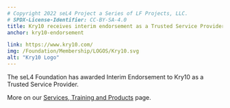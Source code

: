```yaml
---
# Copyright 2022 seL4 Project a Series of LF Projects, LLC.
# SPDX-License-Identifier: CC-BY-SA-4.0
title: Kry10 receives interim endorsement as a Trusted Service Provider
anchor: kry10-endorsement

link: https://www.kry10.com/
img: /Foundation/Membership/LOGOS/Kry10.svg
alt: "Kry10 Logo"
---
```


The seL4 Foundation has awarded Interim Endorsement to Kry10 as a Trusted
Service Provider.

More on our [Services, Training and Products](../Foundation/Services/) page.
